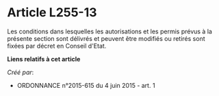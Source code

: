# Article L255-13

Les conditions dans lesquelles les autorisations et les permis prévus à la présente section sont délivrés et peuvent être
modifiés ou retirés sont fixées par décret en Conseil d'Etat.

**Liens relatifs à cet article**

_Créé par_:

  - ORDONNANCE n°2015-615 du 4 juin 2015 - art. 1
